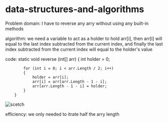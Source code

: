# data-structures-and-algorithms

Problem domain: I have to reverse any arry without using any built-in methods

algorithm: we need a variable to act as a holder to hold arr[i], then arr[i] will 
equal to the last index subtracted from the current index, and finally the last index 
subtracted from the current index will equal to the holder's value

code: 
static void reverse (int[] arr)
        {
            int holder = 0;
  
            for (int i = 0; i < arr.Length / 2; i++)
            {
                holder = arr[i];
                arr[i] = arr[arr.Length - 1 - i];
                arr[arr.Length - 1 - i] = holder;
            }
        }

 ![scetch](C:\Users\LEGION\source\repos\Bashar-Owainat\data-structures-and-algorithms/reverse-arry.png)

 efficiency: we only needed to itrate half the arry length

